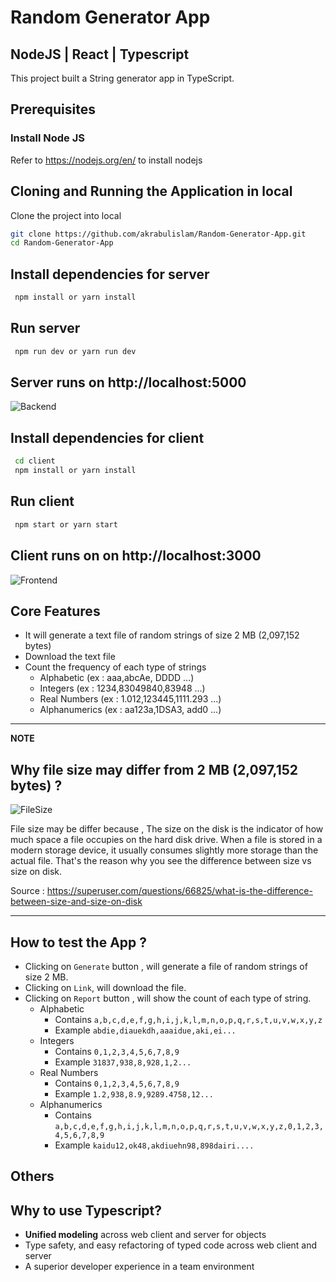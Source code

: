 # Random Generator App

## NodeJS | React | Typescript

This project built a String generator app in TypeScript.

## Prerequisites

### Install Node JS

Refer to https://nodejs.org/en/ to install nodejs

## Cloning and Running the Application in local

Clone the project into local

```bash
git clone https://github.com/akrabulislam/Random-Generator-App.git
cd Random-Generator-App
```

## Install dependencies for server

```bash
 npm install or yarn install
```

## Run server

```bash
 npm run dev or yarn run dev
```

## Server runs on http://localhost:5000

![Backend](https://i.ibb.co/GMnRrJL/Server.png)

## Install dependencies for client

```bash
 cd client
 npm install or yarn install
```

## Run client

```bash
 npm start or yarn start
```

## Client runs on on http://localhost:3000

![Frontend](https://i.ibb.co/X21tcr1/Generator-App.png)

## Core Features

- It will generate a text file of random strings of size 2 MB (2,097,152 bytes)
- Download the text file
- Count the frequency of each type of strings
  - Alphabetic (ex : aaa,abcAe, DDDD ...)
  - Integers (ex : 1234,83049840,83948 ...)
  - Real Numbers (ex : 1.012,123445,1111.293 ...)
  - Alphanumerics (ex : aa123a,1DSA3, add0 ...)

---
**NOTE**

## Why file size may differ from 2 MB (2,097,152 bytes) ? 

 ![FileSize](https://i.ibb.co/NWzJ7cG/2022-04-10.png)

 File size may be differ because , The size on the disk is the indicator of how much space a file occupies on the hard disk drive. When a file is stored in a modern storage device, it usually consumes slightly more storage than the actual file. That's the reason why you see the difference between size vs size on disk.

 Source : https://superuser.com/questions/66825/what-is-the-difference-between-size-and-size-on-disk

---


## How to test the App ?

- Clicking on `Generate` button , will generate a file of random strings of size 2 MB.
- Clicking on `Link`, will download the file.
- Clicking on `Report` button , will show the count of each type of string.
  - Alphabetic
    - Contains `a,b,c,d,e,f,g,h,i,j,k,l,m,n,o,p,q,r,s,t,u,v,w,x,y,z`
    - Example `abdie,diauekdh,aaaidue,aki,ei...`
  - Integers
    - Contains `0,1,2,3,4,5,6,7,8,9`
    - Example `31837,938,8,928,1,2...`
  - Real Numbers
    - Contains `0,1,2,3,4,5,6,7,8,9`
    - Example `1.2,938,8.9,9289.4758,12...`
  - Alphanumerics
    - Contains `a,b,c,d,e,f,g,h,i,j,k,l,m,n,o,p,q,r,s,t,u,v,w,x,y,z,0,1,2,3,4,5,6,7,8,9`
    - Example `kaidu12,ok48,akdiuehn98,898dairi....`

## Others

## Why to use Typescript?

- **Unified modeling** across web client and server for objects
- Type safety, and easy refactoring of typed code across web client and server
- A superior developer experience in a team environment
